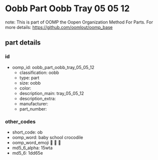 # Oobb Part Oobb Tray 05 05 12  

note: This is part of OOMP the Oopen Organization Method For Parts. For more details: https://github.com/oomlout/oomp_base

##  part details





### id
* oomp_id: oobb_part_oobb_tray_05_05_12
  * classification: oobb
  * type: part
  * size: oobb
  * color: 
  * description_main: tray_05_05_12
  * description_extra: 
  * manufacturer: 
  * part_number: 

### other_codes
* short_code: ob
* oomp_word: baby school crocodile
* oomp_word_emoji :baby: :school: :crocodile:
* md5_6_alpha: 15wta
* md5_6: 1dd65e